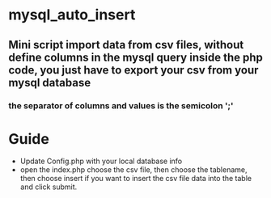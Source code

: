 ﻿# mysql_auto_insert

## Mini script import data from csv files, without define columns in the mysql query inside the php code, you just have to export your csv from your mysql database
### the separator of columns and values is the semicolon ';' 

# Guide
- Update Config.php with your local database info
- open the index.php choose the csv file, then choose the tablename, then choose insert if you want to insert the csv file data into the table and click submit.
